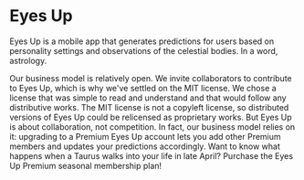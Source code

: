 # Eyes Up
Eyes Up is a mobile app that generates predictions for users based on personality settings and observations of the celestial bodies. In a word, astrology. 

Our business model is relatively open. We invite collaborators to contribute to Eyes Up, which is why we've settled on the MIT license. We chose a license that was simple to read and understand and that would follow any distributive works. The MIT license is not a copyleft license, so distributed versions of Eyes Up could be relicensed as proprietary works. But Eyes Up is about collaboration, not competition. In fact, our business model relies on it: upgrading to a Premium Eyes Up account lets you add other Premium members and updates your predictions accordingly. Want to know what happens when a Taurus walks into your life in late April? Purchase the Eyes Up Premium seasonal membership plan!
